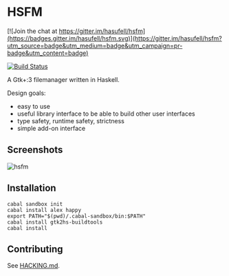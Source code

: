 HSFM
====

[![Join the chat at https://gitter.im/hasufell/hsfm](https://badges.gitter.im/hasufell/hsfm.svg)](https://gitter.im/hasufell/hsfm?utm_source=badge&utm_medium=badge&utm_campaign=pr-badge&utm_content=badge)

[![Build Status](https://api.travis-ci.org/hasufell/hsfm.png?branch=master)](http://travis-ci.org/hasufell/hsfm)

A Gtk+:3 filemanager written in Haskell.

Design goals:

- easy to use
- useful library interface to be able to build other user interfaces
- type safety, runtime safety, strictness
- simple add-on interface

Screenshots
-----------

![hsfm](https://cloud.githubusercontent.com/assets/1241845/14768900/06efd43c-0a4d-11e6-939e-6b067bdb47ce.png "hsfm-gtk")

Installation
------------

```
cabal sandbox init
cabal install alex happy
export PATH="$(pwd)/.cabal-sandbox/bin:$PATH"
cabal install gtk2hs-buildtools
cabal install
```


Contributing
------------

See [HACKING.md](hacking/HACKING.md).
